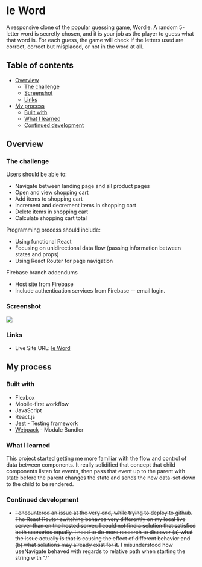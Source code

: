 # le Word

A responsive clone of the popular guessing game, Wordle. A random 5-letter word is secretly chosen, and it is your job as the player to guess what that word is. For each guess, the game will check if the letters used are correct, correct but misplaced, or not in the word at all.

## Table of contents

- [Overview](#overview)
  - [The challenge](#the-challenge)
  - [Screenshot](#screenshot)
  - [Links](#links)
- [My process](#my-process)
  - [Built with](#built-with)
  - [What I learned](#what-i-learned)
  - [Continued development](#continued-development)

## Overview

### The challenge

Users should be able to:

- Navigate between landing page and all product pages
- Open and view shopping cart
- Add items to shopping cart
- Increment and decrement items in shopping cart
- Delete items in shopping cart
- Calculate shopping cart total

Programming process should include:

- Using functional React
- Focusing on unidirectional data flow (passing information between states and props)
- Using React Router for page navigation

Firebase branch addendums

- Host site from Firebase
- Include authentication services from Firebase -- email login.

### Screenshot

![](./public/screen-shot.jpg)

### Links

- Live Site URL: [le Word](https://jessejputnam.github.io/wordle-clone/)

## My process

### Built with

- Flexbox
- Mobile-first workflow
- JavaScript
- React.js
- [Jest](https://jestjs.io/) - Testing framework
- [Webpack](https://webpack.js.org/) - Module Bundler

### What I learned

This project started getting me more familiar with the flow and control of data between components. It really solidified that concept that child components listen for events, then pass that event up to the parent with state before the parent changes the state and sends the new data-set down to the child to be rendered.

### Continued development

- ~~I encountered an issue at the very end, while trying to deploy to github. The React Router switching behaves very differently on my local live server than on the hosted server. I could not find a solution that satisfied both scenarios equally. I need to do more research to discover (a) what the issue actually is that is causing the effect of different behavior and (b) what solutions may already exist for it.~~ I misunderstood how useNavigate behaved with regards to relative path when starting the string with "/"
